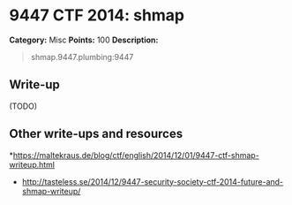 # 9447 CTF 2014: shmap

**Category:** Misc
**Points:** 100
**Description:**

> shmap.9447.plumbing:9447

## Write-up

(TODO)

## Other write-ups and resources

*<https://maltekraus.de/blog/ctf/english/2014/12/01/9447-ctf-shmap-writeup.html>
* <http://tasteless.se/2014/12/9447-security-society-ctf-2014-future-and-shmap-writeup/>

